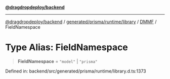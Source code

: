 [**@dragdropdeploy/backend**](../../../../../../../README.md)

***

[@dragdropdeploy/backend](../../../../../../../README.md) / [generated/prisma/runtime/library](../../../README.md) / [DMMF](../README.md) / FieldNamespace

# Type Alias: FieldNamespace

> **FieldNamespace** = `"model"` \| `"prisma"`

Defined in: backend/src/generated/prisma/runtime/library.d.ts:1373
